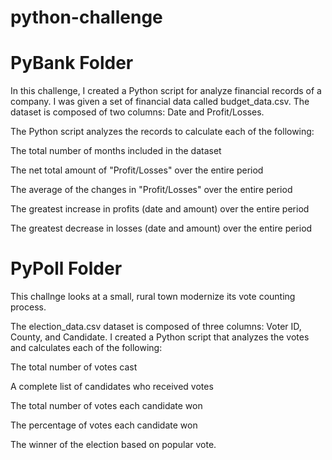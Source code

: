 # python-challenge
# PyBank Folder


In this challenge, I created a Python script for analyze financial records of a company. I was given a set of financial data called budget_data.csv. The dataset is composed of two columns: Date and Profit/Losses. 


The Python script analyzes the records to calculate each of the following:


The total number of months included in the dataset


The net total amount of "Profit/Losses" over the entire period


The average of the changes in "Profit/Losses" over the entire period


The greatest increase in profits (date and amount) over the entire period


The greatest decrease in losses (date and amount) over the entire period

# PyPoll Folder
This challnge looks at a small, rural town modernize its vote counting process.


The election_data.csv dataset is composed of three columns: Voter ID, County, and Candidate. I created a Python script that analyzes the votes and calculates each of the following:


The total number of votes cast


A complete list of candidates who received votes

The total number of votes each candidate won



The percentage of votes each candidate won



The winner of the election based on popular vote.
